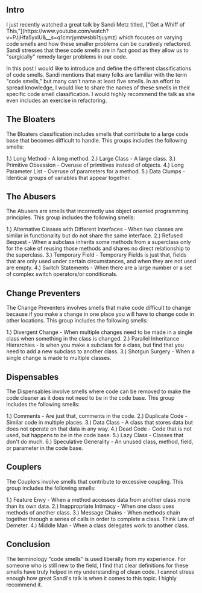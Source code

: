 <h2> Intro </h2>
I just recently watched a great talk by Sandi Metz titled, ["Get a Whiff of This,"](https://www.youtube.com/watch?v=PJjHfa5yxlU&__s=q1cmrjymtwsbb1tjuymz) which focuses on varying code smells and how these smaller problems can be curatively refactored. Sandi stresses that these code smells are in fact good as they allow us to "surgically" remedy larger problems in our code.

In this post I would like to introduce and define the different classifications of code smells. Sandi mentions that many folks are familiar with the term "code smells," but many can't name at least five smells. In an effort to spread knowledge, I would like to share the names of these smells in their specific code smell classification. I would highly recommend the talk as she even includes an exercise in refactoring.

<h2> The Bloaters </h2> 
The Bloaters classification includes smells that contribute to a large code base that becomes difficult to handle. This groups includes the following smells:

1.) Long Method - A long method. 
2.) Large Class - A large class. 
3.) Primitive Obsession - Overuse of primitives instead of objects.
4.) Long Parameter List - Overuse of parameters for a method.
5.) Data Clumps - Identical groups of variables that appear together.

<h2> The Abusers </h2>
The Abusers are smells that incorrectly use object oriented programming principles. This group includes the following smells:

1.) Alternative Classes with Different Interfaces - When two classes are similar in functionality but do not share the same interface.
2.) Refused Bequest - When a subclass inherits some methods from a superclass only for the sake of reusing those methods and shares no direct relationship to the superclass.
3.) Temporary Field - Temporary Fields is just that, fields that are only used under certain circumstances, and when they are not used are empty.
4.) Switch Statements - When there are a large number or a set of complex switch operators/or conditionals.

<h2> Change Preventers </h2>
The Change Preventers involves smells that make code difficult to change because if you make a change in one place you will have to change code in other locations. This group includes the following smells:

1.) Divergent Change - When multiple changes need to be made in a single class when something in the class is changed.
2.) Parallel Inheritance Hierarchies - Is when you make a subclass for a class, but find that you need to add a new subclass to another class.
3.) Shotgun Surgery - When a single change is made to multiple classes.

<h2> Dispensables </h2>
The Dispensables involve smells where code can be removed to make the code cleaner as it does not need to be in the code base. This group includes the following smells:

1.) Comments - Are just that, comments in the code.
2.) Duplicate Code - Similar code in multiple places.
3.) Data Class - A class that stores data but does not operate on that data in any way.
4.) Dead Code - Code that is not used, but happens to be in the code base.
5.) Lazy Class - Classes that don't do much.
6.) Speculative Generality - An unused class, method, field, or parameter in the code base.

<h2> Couplers </h2>
The Couplers involve smells that contribute to excessive coupling. This group includes the following smells:

1.) Feature Envy - When a method accesses data from another class more than its own data.
2.) Inappropriate Intimacy - When one class uses methods of another class.
3.) Message Chains - When methods chain together through a series of calls in order to complete a class. Think Law of Demeter.
4.) Middle Man - When a class delegates work to another class.

<h2> Conclusion </h2>
The terminology "code smells" is used liberally from my experience. For someone who is still new to the field, I find that clear definitions for these smells have truly helped in my understanding of clean code. I cannot stress enough how great Sandi's talk is when it comes to this topic. I highly recommend it.
